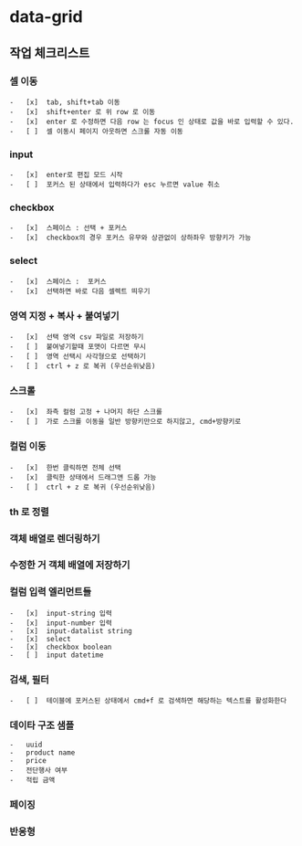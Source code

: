 # data-grid

## 작업 체크리스트

### 셀 이동

    -   [x]  tab, shift+tab 이동
    -   [x]  shift+enter 로 위 row 로 이동
    -   [x]  enter 로 수정하면 다음 row 는 focus 인 상태로 값을 바로 입력할 수 있다.
    -   [ ]  셀 이동시 페이지 아웃하면 스크롤 자동 이동

### input

    -   [x]  enter로 편집 모드 시작
    -   [ ]  포커스 된 상태에서 입력하다가 esc 누르면 value 취소

### checkbox

    -   [x]  스페이스 : 선택 + 포커스
    -   [x]  checkbox의 경우 포커스 유무와 상관없이 상하좌우 방향키가 가능

### select

    -   [x]  스페이스 :  포커스
    -   [x]  선택하면 바로 다음 셀렉트 띄우기

### 영역 지정 + 복사 + 붙여넣기

    -   [x]  선택 영역 csv 파일로 저장하기
    -   [ ]  붙여넣기할때 포맷이 다르면 무시
    -   [ ]  영역 선택시 사각형으로 선택하기
    -   [ ]  ctrl + z 로 복귀 (우선순위낮음)

### 스크롤

    -   [x]  좌측 컬럼 고정 + 나머지 하단 스크롤
    -   [ ]  가로 스크롤 이동을 일반 방향키만으로 하지않고, cmd+방향키로

### 컬럼 이동

    -   [x]  한번 클릭하면 전체 선택
    -   [x]  클릭한 상태에서 드래그앤 드롭 가능
    -   [ ]  ctrl + z 로 복귀 (우선순위낮음)

### th 로 정렬

### 객체 배열로 렌더링하기

### 수정한 거 객체 배열에 저장하기

### 컬럼 입력 엘리먼트들

    -   [x]  input-string 입력
    -   [x]  input-number 입력
    -   [x]  input-datalist string
    -   [x]  select
    -   [x]  checkbox boolean
    -   [ ]  input datetime

### 검색, 필터

    -   [ ]  테이블에 포커스된 상태에서 cmd+f 로 검색하면 해당하는 텍스트를 활성화한다

### 데이타 구조 샘플

    -   uuid
    -   product name
    -   price
    -   전단행사 여부
    -   적립 금액

### 페이징

### 반응형
